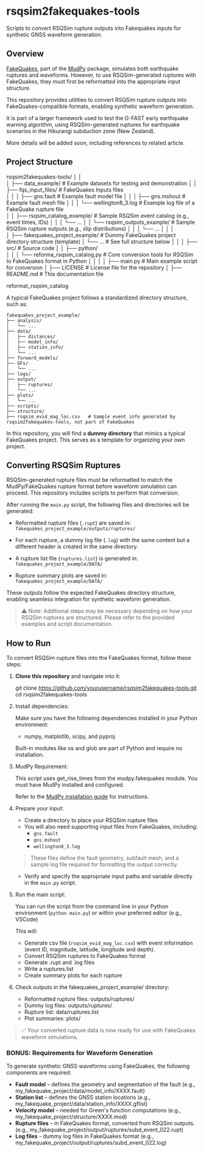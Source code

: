 # rsqsim2fakequakes-tools
Scripts to convert RSQSim rupture outputs into Fakequakes inputs for synthetic GNSS waveform generation.

## Overview

[FakeQuakes](https://github.com/UO-Geophysics/MudPy/blob/master/src/python/mudpy/fakequakes.py), part of the [MudPy](https://github.com/UO-Geophysics/MudPy) package, simulates both earthquake ruptures and waveforms. However, to use RSQSim-generated ruptures with FakeQuakes, they must first be reformatted into the appropriate input structure.

This repository provides utilities to convert RSQSim rupture outputs into FakeQuakes-compatible formats, enabling synthetic waveform generation.

It is part of a larger framework used to test the G-FAST early earthquake warning algorithm, using RSQSim-generated ruptures for earthquake scenarios in the Hikurangi subduction zone (New Zealand).

More details will be added soon, including references to related article.

## Project Structure
rsqsim2fakequakes-tools/
│   │                               
│   ├── data_example/                       # Example datasets for testing and demonstration
│   │   ├── fqs_input_files/                # FakeQuakes Inputs files  
│   │   │   ├── gns.fault                   # Example fault model file
│   │   │   ├── gns.mshout                  # Example fault mesh file
│   │   │   └── wellington8_3.log           # Example log file of a FakeQuake rupture file       
│   │   ├── rsqsim_catalog_example/         # Sample RSQSim event catalog (e.g., event times, IDs)
│   │   │   └── ... 
│   │   └── rsqsim_outputs_example/         # Sample RSQSim rupture outputs (e.g., slip distributions)
│   │   │   └── ... 
│   │   │  
│   ├── fakequakes_project_example/         # Dummy FakeQuakes project directory structure (template)
│   └── ...                                 # See full structure below
│   │
│   ├── src/                                # Source code
│   │   ├── python/                         
│   │   │   └── reforma_rsqsim_catalog.py   # Core conversion tools for RSQSim to FakeQuakes format in Python
│   │   │ 
│   ├── main.py                             # Main example script for conversion
│   ├── LICENSE                             # License file for the repository
│   ├── README.md                           # This documentation file

reformat_rsqsim_catalog

A typical FakeQuakes project follows a standardized directory structure, such as:

```
fakequakes_project_example/
├── analysis/
│   └── ...
├── data/
│   ├── distances/
│   ├── model_info/
│   ├── station_info/
│   └── ...
├── forward_models/
├── GFs/
│   └── ...
├── logs/
├── output/
│   ├── ruptures/
│   └── ...
├── plots/
│   └── ...
├── scripts/
├── structure/
├── rsqsim_evid_mag_loc.csv   # Sample event info generated by rsqsim2fakequakes-tools, not part of FakeQuakes
```


In this repository, you will find a **dummy directory** that mimics a typical FakeQuakes project. This serves as a template for organizing your own project.

## Converting RSQSim Ruptures

RSQSim-generated rupture files must be reformatted to match the MudPy/FakeQuakes rupture format before waveform simulation can proceed. This repository includes scripts to perform that conversion.

After running the `main.py` script, the following files and directories will be generated:

- Reformatted rupture files (`.rupt`) are saved in:  
  `fakequakes_project_example/outputs/ruptures/`

- For each rupture, a dummy log file (`.log`) with the same content but a different header is created in the same directory.

- A rupture list file (`ruptures.list`) is generated in:  
  `fakequakes_project_example/DATA/`

- Rupture summary plots are saved in:  
  `fakequakes_project_example/DATA/`

These outputs follow the expected FakeQuakes directory structure, enabling seamless integration for synthetic waveform generation.

> ⚠️ Note: Additional steps may be necessary depending on how your RSQSim ruptures are structured. Please refer to the provided examples and script documentation.

## How to Run

To convert RSQSim rupture files into the FakeQuakes format, follow these steps:

1. **Clone this repository** and navigate into it:

   git clone https://github.com/yourusername/rsqsim2fakequakes-tools.git
   cd rsqsim2fakequakes-tools

2. Install dependencies:
    
    Make sure you have the following dependencies installed in your Python environment:

    - numpy, matplotlib, scipy, and pyproj
    
    Built-in modules like os and glob are part of Python and require no installation.

3. MudPy Requirement: 

    This script uses get_rise_times from the mudpy.fakequakes module. You must have MudPy installed and configured.
    
    Refer to the [MudPy installation guide](https://github.com/UO-Geophysics/MudPy/wiki) for instructions.

4. Prepare your input:

    - Create a directory to place your RSQSim rupture files
    - You will also need supporting input files from FakeQuakes, including:
        - `gns.fault`
        - `gns.mshout`
        - `wellington8_3.log`
        
    > These files define the fault geometry, subfault mesh, and a sample log file required for formatting the output correctly.

    - Verify and specify the appropriate input paths and variable directly in the `main.py` script.

5. Run the main script:

    You can run the script from the command line in your Python environment (`python main.py`) or within your preferred editor (e.g., VSCode)
    
    This will:

    - Generate csv file (`rsqsim_evid_mag_loc.csv`) with event information (event ID, magnitude, latitude, longitude and depth).
    - Convert RSQSim ruptures to FakeQuakes format
    - Generate .rupt and .log files
    - Write a ruptures.list
    - Create summary plots for each rupture

6. Check outputs in the fakequakes_project_example/ directory: 
    
    - Reformatted rupture files: outputs/ruptures/
    - Dummy log files: outputs/ruptures/
    - Rupture list: data/ruptures.list
    - Plot summaries: plots/

> ✅ Your converted rupture data is now ready for use with FakeQuakes waveform simulations.

### BONUS: Requirements for Waveform Generation

To generate synthetic GNSS waveforms using FakeQuakes, the following components are required:

- **Fault model** – defines the geometry and segmentation of the fault (e.g., my_fakequake_project/data/model_info/XXXX.fault)
- **Station list** – defines the GNSS station locations (e.g., my_fakequake_project/data/station_info/XXXX.gflist)
- **Velocity model** – needed for Green's function computations (e.g., my_fakequake_project/structure/XXXX.mod)
- **Rupture files** – in FakeQuakes format, converted from RSQSim outputs. (e.g., my_fakequake_project/output/ruptures/subd_event_022.rupt)
- **Log files** - dummy log files in FakeQuakes format (e.g., my_fakequake_project/output/ruptures/subd_event_022.log)